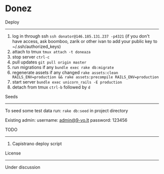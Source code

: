 Donez
========================

Deploy
________________________
1. log in through ssh `ssh donator@146.185.131.237 -p4321` (if you don't have access, ask boomboo, zarik or other ivan to add your public key to ~/.ssh/authorized_keys)
2. attach to tmux `tmux attach -t doneaza`
3. stop server `ctrl-c`
4. pull updates `git pull origin master`
5. run migrations if any `bundle exec rake db:migrate`
6. regenerate assets if any changed `rake assets:clean RAILS_ENV=production && rake assets:precompile RAILS_ENV=production`
7. start server `bundle exec unicorn_rails -E production`
8. detach from tmux `ctrl-b` followed by `d`


Seeds
________________________
To seed some test data run:
`rake db:seed` in project directory

Existing admin:
username: admin@9-vo.lt
password: 123456

TODO
________________________
1. Capistrano deploy script


License
________________________
Under discussion
